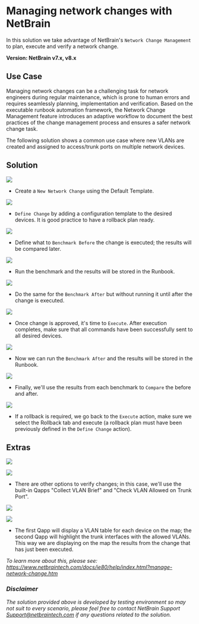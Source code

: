 # Managing network changes with NetBrain
In this solution we take advantage of NetBrain's `Network Change Management` to plan, execute and verify a network change.

**Version: NetBrain v7.x, v8.x**

## Use Case
Managing network changes can be a challenging task for network engineers during regular maintenance, which is prone to human errors and requires seamlessly planning, implementation and verification. Based on the executable runbook automation framework, the Network Change Management feature introduces an adaptive workflow to document the best practices of the change management process and ensures a safer network change task.

The following solution shows a common use case where new VLANs are created and assigned to access/trunk ports on multiple network devices.

## Solution
![](images/create_change.png)
* Create a `New Network Change` using the Default Template.

![](images/define_change.gif)
* `Define Change` by adding a configuration template to the desired devices. It is good practice to have a rollback plan ready.

![](images/benchmark_before.gif)
* Define what to `Benchmark Before` the change is executed; the results will be compared later.

![](images/run_benchmark_before.png)
* Run the benchmark and the results will be stored in the Runbook.

![](images/benchmark_after.png)
* Do the same for the `Benchmark After` but without running it until after the change is executed.

![](images/execute.png)
* Once change is approved, it's time to `Execute`. After execution completes, make sure that all commands have been successfully sent to all desired devices.

![](images/run_benchmark_after.png)
* Now we can run the `Benchmark After` and the results will be stored in the Runbook.

![](images/compare.gif)
* Finally, we'll use the results from each benchmark to `Compare` the before and after.

![](images/rollback.png)
* If a rollback is required, we go back to the `Execute` action, make sure we select the Rollback tab and execute (a rollback plan must have been previously defined in the `Define Change` action).

## Extras
![](images/more_options.png)

![](images/qapps.png)
* There are other options to verify changes; in this case, we'll use the built-in Qapps "Collect VLAN Brief" and "Check VLAN Allowed on Trunk Port".

![](images/vlan_brief.png)

![](images/vlan_trunk.png)
* The first Qapp will display a VLAN table for each device on the map; the second Qapp will highlight the trunk interfaces with the allowed VLANs. This way we are displaying on the map the results from the change that has just been executed.

*To learn more about this, please see: https://www.netbraintech.com/docs/ie80/help/index.html?manage-network-change.htm*

### *Disclaimer*
*The solution provided above is developed by testing environment so may not suit to every scenario, please feel free to contact NetBrain Support <Support@netbraintech.com> if any questions related to the solution.*